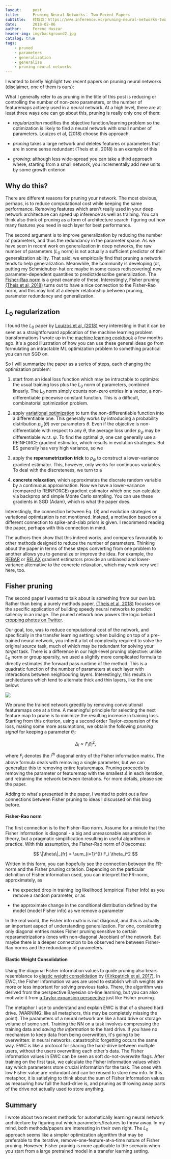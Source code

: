```yaml
---
layout:     post
title:      Pruning Neural Networks： Two Recent Papers
subtitle:   转载自：https://www.inference.vc/pruning-neural-networks-two-recent-papers/
date:       2018-02-06
author:     Ferenc Huszar
header-img: img/background2.jpg
catalog: true
tags:
    - pruned
    - parameters
    - generalization
    - generalize
    - pruning neural networks
---
```


I wanted to briefly highlight two recent papers on pruning neural networks (disclaimer, one of them is ours):

What I generally refer to as pruning in the title of this post is reducing or controlling the number of non-zero parameters, or the number of featuremaps actively used in a neural network. At a high level, there are at least three ways one can go about this, pruning is really only one of them:

- *regularization* modifies the objective function/learning problem so the optimization is likely to find a neural network with small number of parameters. Louizos et al, (2018) choose this approach.

- *pruning* takes a large network and deletes features or parameters that are in some sense redundant (Theis et al, 2018) is an example of this

- *growing*: although less wide-spread you can take a third approach where, starting from a small network, you incrementally add new units by some growth criterion


## Why do this?

There are different reasons for pruning your network. The most obvious, perhaps, is to reduce computational cost while keeping the same performance. Removing features which aren't really used in your deep network architecture can speed up inference as well as training. You can think also think of pruning as a form of architecture search: figuring out how many features you need in each layer for best performance.

The second argument is to improve generalization by reducing the number of parameters, and thus the redundancy in the parameter space. As we have seen in recent work on generalization in deep networks, the raw number of parameters ($L_0$ norm) is not actually a sufficient predictor of their generalization ability. That said, we empirically find that pruning a network tends to help generalization. Meanwhile, the community is developing (or, putting my Schmidhuber-hat on: maybe in some cases rediscovering) new parameter-dependent quantities to predict/describe generalization. The [Fisher-Rao norm](http://www.inference.vc/generalization-and-the-fisher-rao-norm-2) is a great example of these. Interestingly, Fisher pruning [(Theis et al, 2018)](https://arxiv.org/abs/1801.05787) turns out to have a nice connection to the Fisher-Rao norm, and this may hint at a deeper relationship between pruning, parameter redundancy and generalization.

## $L_0$ regularization

I found the $L_0$ paper by [Louizos et al, (2018)](https://arxiv.org/abs/1712.01312) very interesting in that it can be seen as a straightforward application of the machine learning problem transformations I wrote up in the [machine learning cookbook](http://www.inference.vc/design-patterns) a few months ago. It's a good illustration of how you can use these general ideas go from formulating an intractable ML optimization problem to something practical you can run SGD on.

So I will summarize the paper as a series of steps, each changing the optimization problem:

1. start from an ideal loss function which may be intractable to optimize: the usual training loss plus the $L_0$ norm of parameters, combined linearly. The $L_0$ norm simply counts non-zero entries in a vector, a non-differentiable piecewise constant function. This is a difficult, combinatorial optimization problem. 

1. apply [variational optimization](http://www.inference.vc/evolution-strategies-variational-optimisation-and-natural-es-2) to turn the non-differentiable function into a differentiable one. This generally works by introducing a probability distribution $p_{\psi}(\theta)$ over parameters $\theta$. Even if the objective is non-differentiable with respect to any $\theta$, the average loss under $p_{\psi}$ may be differentiable w.r.t. $\psi$. To find the optimal $\psi$, one can generally use a REINFORCE gradient estimator, which results in evolution strategies. But ES generally has very high variance, so we 

1. apply the **reparametrization trick** to $p_\psi$ to construct a lower-variance gradient estimator. This, however, only works for continuous variables. To deal with the discreteness, we turn to a 

1. **concrete relaxation**, which approximates the discrate random variable by a continuous approximation. Now we have a lower-variance (compared to REINFORCE) gradient estimator which one can calculate via backprop and simple Monte Carlo sampling. You can use these gradients in SGD (Adam), which is what the paper does.


Interestingly, the connection between Eq. (3) and evolution strategies or variational optimization is not mentioned. Instead, a motivation based on a different connection to spike-and-slab priors is given. I recommend reading the paper, perhaps with this connection in mind.

The authors then show that this indeed works, and compares favourably to other methods designed to reduce the number of parameters. Thinking about the paper in terms of these steps converting from one problem to another allows you to generalize or improve the idea. For example, the [REBAR](https://arxiv.org/abs/1703.07370) or [RELAX](https://arxiv.org/abs/1711.00123) gradient estimators provide an unbiased and lower-variance alternative to the concrete relaxation, which may work very well here, too.

## Fisher pruning

The second paper I wanted to talk about is something from our own lab. Rather than being a purely methods paper, [(Theis et al, 2018)](https://arxiv.org/abs/1801.05787) focusses on the specific application of building speedy neural networks to predict saliency in an image. The pruned network now powers the logic behind [cropping photos on Twitter](https://blog.twitter.com/engineering/en_us/topics/infrastructure/2018/Smart-Auto-Cropping-of-Images.html).

Our goal, too, was to reduce computational cost of the network, and specifically in the transfer learning setting: when building on top of a pre-trained neural network, you inherit a lot of complexity required to solve the original *source* task, much of which may be redundant for solving your *target* task. There is a difference in our high-level pruning objective: unlike $L_0$ norm or group sparsity, we used a slightly more complicated formula to directly estimates the forward pass runtime of the method. This is a quadratic function of the number of parameters at each layer with interactions between neighbouring layers. Interestingly, this results in architectures which tend to alternate thick and thin layers, like the one below:

![](https://www.inference.vc/content/images/2018/02/Screen-Shot-2018-02-05-at-5.05.39-PM.png)


We prune the trained network greedily by removing convolutional featuremaps one at a time. A meaningful principle for selecting the next feature map to prune is to minimize the resulting increase in training loss. Starting from this criterion, using a second order Taylor-expansion of the loss, making some more assumptions, we obtain the following *pruning signal* for keeping a parameter $\theta_i$:

$$
\Delta_i \propto F_i \theta_i^2,
$$

where $F_i$ denotes the $i^{th}$ diagonal entry of the Fisher information matrix. The above formula deals with removing a single parameter, but we can generalize this to removing entire featuremaps. Pruning proceeds by removing the parameter or featuremap with the smallest $\Delta$ in each iteration, and retraining the network between iterations. For more details, please see the paper.

Adding to what's presented in the paper, I wanted to point out a few connections between Fisher pruning to ideas I discussed on this blog before.

#### Fisher-Rao norm

The first connection is to the Fisher-Rao norm. Assume for a minute that the Fisher information is diagonal - a big and unreasonable assumption in theory, but a pragmatic simplification resulting in useful algorithms in practice. With this assumption, the Fisher-Rao norm of $\theta$ becomes:

$$
\|\theta\|_{fr} = \sum_{i=1}^{I} F_i \theta_i^2
$$

Written in this form, you can hopefully see the connection between the FR-norm and the Fisher pruning criterion. Depending on the particular definition of Fisher information used, you can interpret the FR-norm, approximately, as

- the expected drop in training log likelihood (empirical Fisher Info) as you remove a random parameter, or as

- the approximate change in the conditional distribution defined by the model (model Fisher info) as we remove a parameter


In the real world, the Fisher info matrix is not diagonal, and this is actually an important aspect of understanding generalization. For one, considering only diagonal entries makes Fisher pruning sensitive to certain reparametrizations (ones with non-diagonal Jacobian) of the network. But maybe there is a deeper connection to be observed here between Fisher-Rao norms and the redundancy of parameters.

#### Elastic Weight Consolidation

Using the diagonal Fisher information values to guide pruning also bears resemblance to [elastic weight consolidation](http://www.inference.vc/comment-on-overcoming-catastrophic-forgetting-in-nns-are-multiple-penalties-needed-2) by [(Kirkpatrick et al, 2017)](http://www.pnas.org/content/114/13/3521.full). In EWC, the Fisher information values are used to establish which weights are more or less important for solving previous tasks. There, the algorithm was derived from the perspective Bayesian on-line learning, but you can also motivate it from [a Taylor expansion perspective](https://arxiv.org/abs/1712.03847) just like Fisher pruning.

The metaphor I use to understand and explain EWC is that of a shared hard drive. (WARNING: like all metaphors, this may be completely missing the point). The parameters of a neural network are like a hard drive or storage volume of some sort. Training the NN on a task involves compressing the training data and *saving the information* to the hard drive. If you have no mechanism to keep data from being overwritten, it's going to be overwritten: in neural networks, catastrophic forgetting occurs the same way. EWC is like a protocol for sharing the hard-drive between multiple users, without the users overwriting each other's data. The Fisher information values in EWC can be seen as soft do-not-overwrite flags. After training on the first task, we calculate the Fisher information values which say which parameters store crucial information for the task. The ones with low Fisher value are redundant and can be reused to store new info. In this metaphor, it is satisfying to think about the sum of Fisher information values as measuring how full the hard-drive is, and pruning as throwing away parts of the drive not actually used to store anything.

## Summary

I wrote about two recent methods for automatically learning neural network architecture by figuring out which parameters/features to throw away. In my mind, both methods/papers are interesting in their own right. The $L_0$ approach seems like a simpler optimization algorithm that may be preferable to the iterative, remove-one-feature-at-a-time nature of Fisher pruning. However, Fisher pruning is more applicable to the scenario when you start from a large pretrained model in a transfer learning setting.
